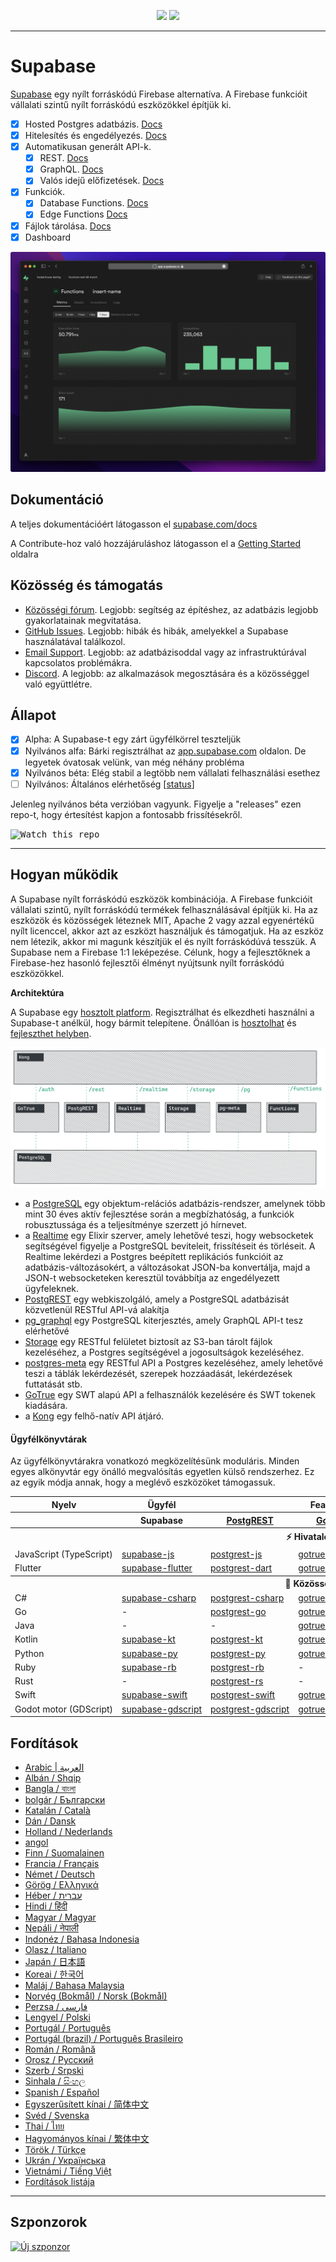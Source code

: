 <p align="center">
<img src="https://user-images.githubusercontent.com/8291514/213727234-cda046d6-28c6-491a-b284-b86c5cede25d.png#gh-light-mode-only">
<img src="https://user-images.githubusercontent.com/8291514/213727225-56186826-bee8-43b5-9b15-86e839d89393.png#gh-dark-mode-only">
</p>

---

# Supabase

[Supabase](https://supabase.com) egy nyílt forráskódú Firebase alternatíva. A Firebase funkcióit vállalati szintű nyílt forráskódú eszközökkel építjük ki.

- [x] Hosted Postgres adatbázis. [Docs](https://supabase.com/docs/guides/database)
- [x] Hitelesítés és engedélyezés. [Docs](https://supabase.com/docs/guides/auth)
- [x] Automatikusan generált API-k.
  - [x] REST. [Docs](https://supabase.com/docs/guides/database/api#rest-api)
  - [x] GraphQL. [Docs](https://supabase.com/docs/guides/database/api#graphql-api)
  - [x] Valós idejű előfizetések. [Docs](https://supabase.com/docs/guides/database/api#realtime-api)
- [x] Funkciók.
  - [x] Database Functions. [Docs](https://supabase.com/docs/guides/database/functions)
  - [x] Edge Functions [Docs](https://supabase.com/docs/guides/functions)
- [x] Fájlok tárolása. [Docs](https://supabase.com/docs/guides/storage)
- [x] Dashboard

![Supabase Dashboard](https://raw.githubusercontent.com/supabase/supabase/master/apps/www/public/images/github/supabase-dashboard.png)

## Dokumentáció

A teljes dokumentációért látogasson el [supabase.com/docs](https://supabase.com/docs)

A Contribute-hoz való hozzájáruláshoz látogasson el a [Getting Started](./DEVELOPERS.md) oldalra

## Közösség és támogatás

- [Közösségi fórum](https://github.com/supabase/supabase/discussions). Legjobb: segítség az építéshez, az adatbázis legjobb gyakorlatainak megvitatása.
- [GitHub Issues](https://github.com/supabase/supabase/issues). Legjobb: hibák és hibák, amelyekkel a Supabase használatával találkozol.
- [Email Support](https://supabase.com/docs/support#business-support). Legjobb: az adatbázisoddal vagy az infrastruktúrával kapcsolatos problémákra.
- [Discord](https://discord.supabase.com). A legjobb: az alkalmazások megosztására és a közösséggel való együttlétre.

## Állapot

- [x] Alpha: A Supabase-t egy zárt ügyfélkörrel teszteljük
- [x] Nyilvános alfa: Bárki regisztrálhat az [app.supabase.com](https://app.supabase.com) oldalon. De legyetek óvatosak velünk, van még néhány probléma
- [x] Nyilvános béta: Elég stabil a legtöbb nem vállalati felhasználási esethez
- [ ] Nyilvános: Általános elérhetőség [[status](https://supabase.com/docs/guides/getting-started/features#feature-status)]

Jelenleg nyilvános béta verzióban vagyunk. Figyelje a "releases" ezen repo-t, hogy értesítést kapjon a fontosabb frissítésekről.

<kbd><img src="https://raw.githubusercontent.com/supabase/supabase/d5f7f413ab356dc1a92075cb3cee4e40a957d5b1/web/static/watch-repo.gif" alt="Watch this repo"/></kbd>

---

## Hogyan működik

A Supabase nyílt forráskódú eszközök kombinációja. A Firebase funkcióit vállalati szintű, nyílt forráskódú termékek felhasználásával építjük ki. Ha az eszközök és közösségek léteznek MIT, Apache 2 vagy azzal egyenértékű nyílt licenccel, akkor azt az eszközt használjuk és támogatjuk. Ha az eszköz nem létezik, akkor mi magunk készítjük el és nyílt forráskódúvá tesszük. A Supabase nem a Firebase 1:1 leképezése. Célunk, hogy a fejlesztőknek a Firebase-hez hasonló fejlesztői élményt nyújtsunk nyílt forráskódú eszközökkel.

**Architektúra**

A Supabase egy [hosztolt platform](https://app.supabase.com). Regisztrálhat és elkezdheti használni a Supabase-t anélkül, hogy bármit telepítene.
Önállóan is [hosztolhat](https://supabase.com/docs/guides/hosting/overview) és [fejleszthet helyben](https://supabase.com/docs/guides/local-development).

![Architektúra](https://github.com/supabase/supabase/blob/master/apps/docs/public/img/supabase-architecture.png)

- a [PostgreSQL](https://www.postgresql.org/) egy objektum-relációs adatbázis-rendszer, amelynek több mint 30 éves aktív fejlesztése során a megbízhatóság, a funkciók robusztussága és a teljesítménye szerzett jó hírnevet.
- a [Realtime](https://github.com/supabase/realtime) egy Elixir szerver, amely lehetővé teszi, hogy websocketek segítségével figyelje a PostgreSQL beviteleit, frissítéseit és törléseit. A Realtime lekérdezi a Postgres beépített replikációs funkcióit az adatbázis-változásokért, a változásokat JSON-ba konvertálja, majd a JSON-t websocketeken keresztül továbbítja az engedélyezett ügyfeleknek.
- [PostgREST](http://postgrest.org/) egy webkiszolgáló, amely a PostgreSQL adatbázisát közvetlenül RESTful API-vá alakítja
- [pg_graphql](http://github.com/supabase/pg_graphql/) egy PostgreSQL kiterjesztés, amely GraphQL API-t tesz elérhetővé
- [Storage](https://github.com/supabase/storage-api) egy RESTful felületet biztosít az S3-ban tárolt fájlok kezeléséhez, a Postgres segítségével a jogosultságok kezeléséhez.
- [postgres-meta](https://github.com/supabase/postgres-meta) egy RESTful API a Postgres kezeléséhez, amely lehetővé teszi a táblák lekérdezését, szerepek hozzáadását, lekérdezések futtatását stb.
- [GoTrue](https://github.com/netlify/gotrue) egy SWT alapú API a felhasználók kezelésére és SWT tokenek kiadására.
- a [Kong](https://github.com/Kong/kong) egy felhő-natív API átjáró.

#### Ügyfélkönyvtárak

Az ügyfélkönyvtárakra vonatkozó megközelítésünk moduláris. Minden egyes alkönyvtár egy önálló megvalósítás egyetlen külső rendszerhez. Ez az egyik módja annak, hogy a meglévő eszközöket támogassuk.

<table style="table-layout:fixed; white-space: nowrap;">
  <tr>
    <th>Nyelv</th>
    <th>Ügyfél</th>
    <th colspan="5">Feature-kliensek (a Supabase klienssel együtt)</th>
  </tr>
  <tr>
    <th></th>
    <th>Supabase</th>
    <th><a href="https://github.com/postgrest/postgrest" target="_blank" rel="noopener noreferrer">PostgREST</a></th>
    <th><a href="https://github.com/supabase/gotrue" target="_blank" rel="noopener noreferrer">GoTrue</a></th>
    <th><a href="https://github.com/supabase/realtime" target="_blank" rel="noopener noreferrer">Valós idejű</a></th>
    <th><a href="https://github.com/supabase/storage-api" target="_blank" rel="noopener noreferrer">Tárolás</a></th>
    <th>Funkciók</th>
  </tr>
  <!-- TEMPLATE FOR NEW ROW -->
  <!-- START ROW
  <tr>
    <td>lang</td>
    <td><a href="https://github.com/supabase-community/supabase-lang" target="_blank" rel="noopener noreferrer">supabase-lang</a></td>
    <td><a href="https://github.com/supabase-community/postgrest-lang" target="_blank" rel="noopener noreferrer">postgrest-lang</a></td>
    <td><a href="https://github.com/supabase-community/gotrue-lang" target="_blank" rel="noopener noreferrer">gotrue-lang</a></td>
    <td><a href="https://github.com/supabase-community/realtime-lang" target="_blank" rel="noopener noreferrer">realtime-lang</a></td>
    <td><a href="https://github.com/supabase-community/storage-lang" target="_blank" rel="noopener noreferrer">storage-lang</a></td>
  </tr>
  END ROW -->
  <th colspan="7">⚡️ Hivatalos ⚡️</th>
  <tr>
    <td>JavaScript (TypeScript)</td>
    <td><a href="https://github.com/supabase/supabase-js" target="_blank" rel="noopener noreferrer">supabase-js</a></td>
    <td><a href="https://github.com/supabase/postgrest-js" target="_blank" rel="noopener noreferrer">postgrest-js</a></td>
    <td><a href="https://github.com/supabase/gotrue-js" target="_blank" rel="noopener noreferrer">gotrue-js</a></td>
    <td><a href="https://github.com/supabase/realtime-js" target="_blank" rel="noopener noreferrer">realtime-js</a></td>
    <td><a href="https://github.com/supabase/storage-js" target="_blank" rel="noopener noreferrer">storage-js</a></td>
    <td><a href="https://github.com/supabase/functions-js" target="_blank" rel="noopener noreferrer">functions-js</a></td>
  </tr>
    <tr>
    <td><keep>Flutter</keep></td>
    <td><a href="https://github.com/supabase/supabase-flutter" target="_blank" rel="noopener noreferrer">supabase-flutter</a></td>
    <td><a href="https://github.com/supabase/postgrest-dart" target="_blank" rel="noopener noreferrer">postgrest-dart</a></td>
    <td><a href="https://github.com/supabase/gotrue-dart" target="_blank" rel="noopener noreferrer">gotrue-dart</a></td>
    <td><a href="https://github.com/supabase/realtime-dart" target="_blank" rel="noopener noreferrer">realtime-dart</a></td>
    <td><a href="https://github.com/supabase/storage-dart" target="_blank" rel="noopener noreferrer">storage-dart</a></td>
    <td><a href="https://github.com/supabase/functions-dart" target="_blank" rel="noopener noreferrer">functions-dart</a></td>
  </tr>
  <th colspan="7">💚 Közösség 💚</th>
  <tr>
    <td>C#</td>
    <td><a href="https://github.com/supabase-community/supabase-csharp" target="_blank" rel="noopener noreferrer">supabase-csharp</a></td>
    <td><a href="https://github.com/supabase-community/postgrest-csharp" target="_blank" rel="noopener noreferrer">postgrest-csharp</a></td>
    <td><a href="https://github.com/supabase-community/gotrue-csharp" target="_blank" rel="noopener noreferrer">gotrue-csharp</a></td>
    <td><a href="https://github.com/supabase-community/realtime-csharp" target="_blank" rel="noopener noreferrer">realtime-csharp</a></td>
    <td><a href="https://github.com/supabase-community/storage-csharp" target="_blank" rel="noopener noreferrer">storage-csharp</a></td>
    <td><a href="https://github.com/supabase-community/functions-csharp" target="_blank" rel="noopener noreferrer">functions-csharp</a></td>
  </tr>
  <tr>
    <td>Go</td>
    <td>-</td>
    <td><a href="https://github.com/supabase-community/postgrest-go" target="_blank" rel="noopener noreferrer">postgrest-go</a></td>
    <td><a href="https://github.com/supabase-community/gotrue-go" target="_blank" rel="noopener noreferrer">gotrue-go</a></td>
    <td>-</td>
    <td><a href="https://github.com/supabase-community/storage-go" target="_blank" rel="noopener noreferrer">storage-go</a></td>
    <td><a href="https://github.com/supabase-community/functions-go" target="_blank" rel="noopener noreferrer">functions-go</a></td>
  </tr>
  <tr>
    <td>Java</td>
    <td>-</td>
    <td>-</td>
    <td><a href="https://github.com/supabase-community/gotrue-java" target="_blank" rel="noopener noreferrer">gotrue-java</a></td>
    <td>-</td>
    <td><a href="https://github.com/supabase-community/storage-java" target="_blank" rel="noopener noreferrer">storage-java</a></td>
    <td>-</td>
  </tr>
  <tr>
    <td>Kotlin</td>
    <td><a href="https://github.com/supabase-community/supabase-kt" target="_blank" rel="noopener noreferrer">supabase-kt</a></td>
    <td><a href="https://github.com/supabase-community/supabase-kt/tree/master/Postgrest" target="_blank" rel="noopener noreferrer">postgrest-kt</a></td>
    <td><a href="https://github.com/supabase-community/supabase-kt/tree/master/GoTrue" target="_blank" rel="noopener noreferrer">gotrue-kt</a></td>
    <td><a href="https://github.com/supabase-community/supabase-kt/tree/master/Realtime" target="_blank" rel="noopener noreferrer">realtime-kt</a></td>
    <td><a href="https://github.com/supabase-community/supabase-kt/tree/master/Storage" target="_blank" rel="noopener noreferrer">storage-kt</a></td>
    <td><a href="https://github.com/supabase-community/supabase-kt/tree/master/Functions" target="_blank" rel="noopener noreferrer">functions-kt</a></td>
  </tr>
  <tr>
    <td><keep>Python</keep></td>
    <td><a href="https://github.com/supabase-community/supabase-py" target="_blank" rel="noopener noreferrer">supabase-py</a></td>
    <td><a href="https://github.com/supabase-community/postgrest-py" target="_blank" rel="noopener noreferrer">postgrest-py</a></td>
    <td><a href="https://github.com/supabase-community/gotrue-py" target="_blank" rel="noopener noreferrer">gotrue-py</a></td>
    <td><a href="https://github.com/supabase-community/realtime-py" target="_blank" rel="noopener noreferrer">realtime-py</a></td>
    <td><a href="https://github.com/supabase-community/storage-py" target="_blank" rel="noopener noreferrer">storage-py</a></td>
    <td><a href="https://github.com/supabase-community/functions-py" target="_blank" rel="noopener noreferrer">functions-py</a></td>
  </tr>
  <tr>
    <td><keep>Ruby</keep></td>
    <td><a href="https://github.com/supabase-community/supabase-rb" target="_blank" rel="noopener noreferrer">supabase-rb</a></td>
    <td><a href="https://github.com/supabase-community/postgrest-rb" target="_blank" rel="noopener noreferrer">postgrest-rb</a></td>
    <td>-</td>
    <td>-</td>
    <td>-</td>
    <td>-</td>
  </tr>
  <tr>
    <td><keep>Rust</keep></td>
    <td>-</td>
    <td><a href="https://github.com/supabase-community/postgrest-rs" target="_blank" rel="noopener noreferrer">postgrest-rs</a></td>
    <td>-</td>
    <td>-</td>
    <td>-</td>
    <td>-</td>
  </tr>
  <tr>
    <td><keep>Swift</keep></td>
    <td><a href="https://github.com/supabase-community/supabase-swift" target="_blank" rel="noopener noreferrer">supabase-swift</a></td>
    <td><a href="https://github.com/supabase-community/postgrest-swift" target="_blank" rel="noopener noreferrer">postgrest-swift</a></td>
    <td><a href="https://github.com/supabase-community/gotrue-swift" target="_blank" rel="noopener noreferrer">gotrue-swift</a></td>
    <td><a href="https://github.com/supabase-community/realtime-swift" target="_blank" rel="noopener noreferrer">realtime-swift</a></td>
    <td><a href="https://github.com/supabase-community/storage-swift" target="_blank" rel="noopener noreferrer">storage-swift</a></td>
    <td><a href="https://github.com/supabase-community/functions-swift" target="_blank" rel="noopener noreferrer">functions-swift</a></td>
  </tr>
  <tr>
    <td>Godot motor (GDScript)</td>
    <td><a href="https://github.com/supabase-community/godot-engine.supabase" target="_blank" rel="noopener noreferrer">supabase-gdscript</a></td>
    <td><a href="https://github.com/supabase-community/postgrest-gdscript" target="_blank" rel="noopener noreferrer">postgrest-gdscript</a></td>
    <td><a href="https://github.com/supabase-community/gotrue-gdscript" target="_blank" rel="noopener noreferrer">gotrue-gdscript</a></td>
    <td><a href="https://github.com/supabase-community/realtime-gdscript" target="_blank" rel="noopener noreferrer">realtime-gdscript</a></td>
    <td><a href="https://github.com/supabase-community/storage-gdscript" target="_blank" rel="noopener noreferrer">storage-gdscript</a></td>
    <td><a href="https://github.com/supabase-community/functions-gdscript" target="_blank" rel="noopener noreferrer">functions-gdscript</a></td>
  </tr>
</table>

<!--- Remove this list if you're translating to another language, it's hard to keep updated across multiple files-->
<!--- Keep only the link to the list of translation files-->

## Fordítások

- [Arabic | العربية](/i18n/README.ar.md)
- [Albán / Shqip](/i18n/README.sq.md)
- [Bangla / বাংলা](/i18n/README.bn.md)
- [bolgár / Български](/i18n/README.bg.md)
- [Katalán / Català](/i18n/README.ca.md)
- [Dán / Dansk](/i18n/README.da.md)
- [Holland / Nederlands](/i18n/README.nl.md)
- [angol](https://github.com/supabase/supabase)
- [Finn / Suomalainen](/i18n/README.fi.md)
- [Francia / Français](/i18n/README.fr.md)
- [Német / Deutsch](/i18n/README.de.md)
- [Görög / Ελληνικά](/i18n/README.gr.md)
- [Héber / עברית](/i18n/README.he.md)
- [Hindi / हिंदी](/i18n/README.hi.md)
- [Magyar / Magyar](/i18n/README.hu.md)
- [Nepáli / नेपाली](/i18n/README.ne.md)
- [Indonéz / Bahasa Indonesia](/i18n/README.id.md)
- [Olasz / Italiano](/i18n/README.it.md)
- [Japán / 日本語](/i18n/README.jp.md)
- [Koreai / 한국어](/i18n/README.ko.md)
- [Maláj / Bahasa Malaysia](/i18n/README.ms.md)
- [Norvég (Bokmål) / Norsk (Bokmål)](/i18n/README.nb-no.md)
- [Perzsa / فارسی](/i18n/README.fa.md)
- [Lengyel / Polski](/i18n/README.pl.md)
- [Portugál / Português](/i18n/README.pt.md)
- [Portugál (brazil) / Português Brasileiro](/i18n/README.pt-br.md)
- [Román / Română](/i18n/README.ro.md)
- [Orosz / Pусский](/i18n/README.ru.md)
- [Szerb / Srpski](/i18n/README.sr.md)
- [Sinhala / සිංහල](/i18n/README.si.md)
- [Spanish / Español](/i18n/README.es.md)
- [Egyszerűsített kínai / 简体中文](/i18n/README.zh-cn.md)
- [Svéd / Svenska](/i18n/README.sv.md)
- [Thai / ไทย](/i18n/README.th.md)
- [Hagyományos kínai / 繁体中文](/i18n/README.zh-tw.md)
- [Török / Türkçe](/i18n/README.tr.md)
- [Ukrán / Українська](/i18n/README.uk.md)
- [Vietnámi / Tiếng Việt](/i18n/README.vi-vn.md)
- [Fordítások listája](/i18n/languages.md) <!--- Keep only this -->

---

## Szponzorok

[![Új szponzor](https://user-images.githubusercontent.com/10214025/90518111-e74bbb00-e198-11ea-8f88-c9e3c1aa4b5b.png)](https://github.com/sponsors/supabase)
